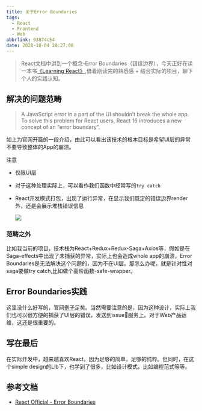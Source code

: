 ```yaml
---
title: 关于Error Boundaries
tags:
  - React
  - Frontend
  - Web
abbrlink: 93874c54
date: 2020-10-04 20:27:08
---
```

> React文档中讲到一个概念-Error Boundaries（错误边界），今天正好在读一本书[《Learning React》](https://book.douban.com/subject/34887887/),借着刚读完的熟悉感 + 结合实际的项目，聊下个人的实践认知。


## 解决的问题范畴

> A JavaScript error in a part of the UI shouldn’t break the whole app. To solve this problem for React users, React 16 introduces a new concept of an “error boundary”.

如上为官网开篇的一段介绍，由此可以看出该技术的根本目标是希望UI层的异常不要导致整体的App的崩溃。

注意

- 仅限UI层
- 对于这种处理实际上，可以看作我们函数中经常写的`try catch`
- React开发模式打包，出现了运行异常，在显示我们既定的错误边界render外，还是会展示堆栈错误信息

	![](https://static.1991421.cn/2020/2020-10-04-212106.jpeg)



### 范畴之外

比如我当前的项目，技术栈为React+Redux+Redux-Saga+Axios等，假如是在Saga-effects中出现了未捕获的异常，实际上也会造成whole app的崩溃，Error Boundaries是无法解决这个问题的，因为不在UI层。那怎么办呢，就是针对性对saga要做try catch,比如做个高阶函数-safe-wrapper。

## Error Boundaries实践

这里没什么好写的，官网[例子](https://reactjs.org/docs/error-boundaries.html#gatsby-focus-wrapper)足矣。当然需要注意的是，因为这种设计，实际上我们也可以很方便的捕获了UI层的错误，发送到issue📱服务上。对于Web产品运维，这还是很重要的。


## 写在最后
在实际开发中，越来越喜欢React，因为足够的简单，足够的纯粹。但同时，在这个simple design的Lib下，也学到了很多，比如设计模式，比如编程范式等等。


## 参考文档
- [React Official - Error Boundaries](https://reactjs.org/docs/error-boundaries.html#gatsby-focus-wrapper)

